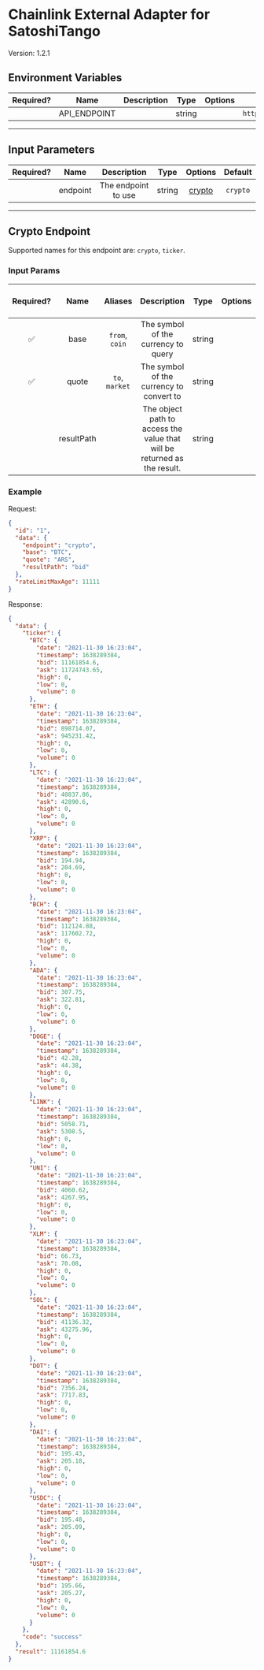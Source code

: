 # Chainlink External Adapter for SatoshiTango

Version: 1.2.1

## Environment Variables

| Required? |     Name     | Description |  Type  | Options |              Default              |
| :-------: | :----------: | :---------: | :----: | :-----: | :-------------------------------: |
|           | API_ENDPOINT |             | string |         | `https://api.satoshitango.com/v3` |

---

## Input Parameters

| Required? |   Name   |     Description     |  Type  |          Options           | Default  |
| :-------: | :------: | :-----------------: | :----: | :------------------------: | :------: |
|           | endpoint | The endpoint to use | string | [crypto](#crypto-endpoint) | `crypto` |

---

## Crypto Endpoint

Supported names for this endpoint are: `crypto`, `ticker`.

### Input Params

| Required? |    Name    |    Aliases     |                               Description                                |  Type  | Options | Default | Depends On | Not Valid With |
| :-------: | :--------: | :------------: | :----------------------------------------------------------------------: | :----: | :-----: | :-----: | :--------: | :------------: |
|    ✅     |    base    | `from`, `coin` |                   The symbol of the currency to query                    | string |         |         |            |                |
|    ✅     |   quote    | `to`, `market` |                 The symbol of the currency to convert to                 | string |         |         |            |                |
|           | resultPath |                | The object path to access the value that will be returned as the result. | string |         |  `bid`  |            |                |

### Example

Request:

```json
{
  "id": "1",
  "data": {
    "endpoint": "crypto",
    "base": "BTC",
    "quote": "ARS",
    "resultPath": "bid"
  },
  "rateLimitMaxAge": 11111
}
```

Response:

```json
{
  "data": {
    "ticker": {
      "BTC": {
        "date": "2021-11-30 16:23:04",
        "timestamp": 1638289384,
        "bid": 11161854.6,
        "ask": 11724743.65,
        "high": 0,
        "low": 0,
        "volume": 0
      },
      "ETH": {
        "date": "2021-11-30 16:23:04",
        "timestamp": 1638289384,
        "bid": 898714.07,
        "ask": 945231.42,
        "high": 0,
        "low": 0,
        "volume": 0
      },
      "LTC": {
        "date": "2021-11-30 16:23:04",
        "timestamp": 1638289384,
        "bid": 40837.06,
        "ask": 42890.6,
        "high": 0,
        "low": 0,
        "volume": 0
      },
      "XRP": {
        "date": "2021-11-30 16:23:04",
        "timestamp": 1638289384,
        "bid": 194.94,
        "ask": 204.69,
        "high": 0,
        "low": 0,
        "volume": 0
      },
      "BCH": {
        "date": "2021-11-30 16:23:04",
        "timestamp": 1638289384,
        "bid": 112124.88,
        "ask": 117602.72,
        "high": 0,
        "low": 0,
        "volume": 0
      },
      "ADA": {
        "date": "2021-11-30 16:23:04",
        "timestamp": 1638289384,
        "bid": 307.75,
        "ask": 322.81,
        "high": 0,
        "low": 0,
        "volume": 0
      },
      "DOGE": {
        "date": "2021-11-30 16:23:04",
        "timestamp": 1638289384,
        "bid": 42.28,
        "ask": 44.38,
        "high": 0,
        "low": 0,
        "volume": 0
      },
      "LINK": {
        "date": "2021-11-30 16:23:04",
        "timestamp": 1638289384,
        "bid": 5058.71,
        "ask": 5308.5,
        "high": 0,
        "low": 0,
        "volume": 0
      },
      "UNI": {
        "date": "2021-11-30 16:23:04",
        "timestamp": 1638289384,
        "bid": 4060.62,
        "ask": 4267.95,
        "high": 0,
        "low": 0,
        "volume": 0
      },
      "XLM": {
        "date": "2021-11-30 16:23:04",
        "timestamp": 1638289384,
        "bid": 66.73,
        "ask": 70.08,
        "high": 0,
        "low": 0,
        "volume": 0
      },
      "SOL": {
        "date": "2021-11-30 16:23:04",
        "timestamp": 1638289384,
        "bid": 41136.32,
        "ask": 43275.96,
        "high": 0,
        "low": 0,
        "volume": 0
      },
      "DOT": {
        "date": "2021-11-30 16:23:04",
        "timestamp": 1638289384,
        "bid": 7356.24,
        "ask": 7717.83,
        "high": 0,
        "low": 0,
        "volume": 0
      },
      "DAI": {
        "date": "2021-11-30 16:23:04",
        "timestamp": 1638289384,
        "bid": 195.43,
        "ask": 205.18,
        "high": 0,
        "low": 0,
        "volume": 0
      },
      "USDC": {
        "date": "2021-11-30 16:23:04",
        "timestamp": 1638289384,
        "bid": 195.48,
        "ask": 205.09,
        "high": 0,
        "low": 0,
        "volume": 0
      },
      "USDT": {
        "date": "2021-11-30 16:23:04",
        "timestamp": 1638289384,
        "bid": 195.66,
        "ask": 205.27,
        "high": 0,
        "low": 0,
        "volume": 0
      }
    },
    "code": "success"
  },
  "result": 11161854.6
}
```
